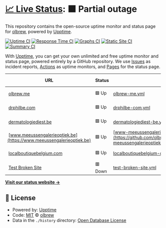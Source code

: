 # [📈 Live Status](https://status.olbrew.me): <!--live status--> **🟧 Partial outage**

This repository contains the open-source uptime monitor and status page for [olbrew](https://olbrew.me), powered by [Upptime](https://github.com/upptime/upptime).

[![Uptime CI](https://github.com/olbrew/upptime/workflows/Uptime%20CI/badge.svg)](https://github.com/olbrew/upptime/actions?query=workflow%3A%22Uptime+CI%22)
[![Response Time CI](https://github.com/olbrew/upptime/workflows/Response%20Time%20CI/badge.svg)](https://github.com/olbrew/upptime/actions?query=workflow%3A%22Response+Time+CI%22)
[![Graphs CI](https://github.com/olbrew/upptime/workflows/Graphs%20CI/badge.svg)](https://github.com/olbrew/upptime/actions?query=workflow%3A%22Graphs+CI%22)
[![Static Site CI](https://github.com/olbrew/upptime/workflows/Static%20Site%20CI/badge.svg)](https://github.com/olbrew/upptime/actions?query=workflow%3A%22Static+Site+CI%22)
[![Summary CI](https://github.com/olbrew/upptime/workflows/Summary%20CI/badge.svg)](https://github.com/olbrew/upptime/actions?query=workflow%3A%22Summary+CI%22)

With [Upptime](https://upptime.js.org), you can get your own unlimited and free uptime monitor and status page, powered entirely by a GitHub repository. We use [Issues](https://github.com/olbrew/upptime/issues) as incident reports, [Actions](https://github.com/olbrew/upptime/actions) as uptime monitors, and [Pages](https://status.olbrew.me) for the status page.

<!--start: status pages-->
<!-- This summary is generated by Upptime (https://github.com/upptime/upptime) -->
<!-- Do not edit this manually, your changes will be overwritten -->
<!-- prettier-ignore -->
| URL | Status | History | Response Time | Uptime |
| --- | ------ | ------- | ------------- | ------ |
| <img alt="" src="https://icons.duckduckgo.com/ip3/olbrew.me.ico" height="13"> [olbrew.me](https://olbrew.me) | 🟩 Up | [olbrew-me.yml](https://github.com/olbrew/upptime/commits/HEAD/history/olbrew-me.yml) | <details><summary><img alt="Response time graph" src="./graphs/olbrew-me/response-time-week.png" height="20"> 284ms</summary><br><a href="https://status.olbrew.me/history/olbrew-me"><img alt="Response time 247" src="https://img.shields.io/endpoint?url=https%3A%2F%2Fraw.githubusercontent.com%2Folbrew%2Fupptime%2FHEAD%2Fapi%2Folbrew-me%2Fresponse-time.json"></a><br><a href="https://status.olbrew.me/history/olbrew-me"><img alt="24-hour response time 131" src="https://img.shields.io/endpoint?url=https%3A%2F%2Fraw.githubusercontent.com%2Folbrew%2Fupptime%2FHEAD%2Fapi%2Folbrew-me%2Fresponse-time-day.json"></a><br><a href="https://status.olbrew.me/history/olbrew-me"><img alt="7-day response time 284" src="https://img.shields.io/endpoint?url=https%3A%2F%2Fraw.githubusercontent.com%2Folbrew%2Fupptime%2FHEAD%2Fapi%2Folbrew-me%2Fresponse-time-week.json"></a><br><a href="https://status.olbrew.me/history/olbrew-me"><img alt="30-day response time 261" src="https://img.shields.io/endpoint?url=https%3A%2F%2Fraw.githubusercontent.com%2Folbrew%2Fupptime%2FHEAD%2Fapi%2Folbrew-me%2Fresponse-time-month.json"></a><br><a href="https://status.olbrew.me/history/olbrew-me"><img alt="1-year response time 247" src="https://img.shields.io/endpoint?url=https%3A%2F%2Fraw.githubusercontent.com%2Folbrew%2Fupptime%2FHEAD%2Fapi%2Folbrew-me%2Fresponse-time-year.json"></a></details> | <details><summary><a href="https://status.olbrew.me/history/olbrew-me">100.00%</a></summary><a href="https://status.olbrew.me/history/olbrew-me"><img alt="All-time uptime 100.00%" src="https://img.shields.io/endpoint?url=https%3A%2F%2Fraw.githubusercontent.com%2Folbrew%2Fupptime%2FHEAD%2Fapi%2Folbrew-me%2Fuptime.json"></a><br><a href="https://status.olbrew.me/history/olbrew-me"><img alt="24-hour uptime 100.00%" src="https://img.shields.io/endpoint?url=https%3A%2F%2Fraw.githubusercontent.com%2Folbrew%2Fupptime%2FHEAD%2Fapi%2Folbrew-me%2Fuptime-day.json"></a><br><a href="https://status.olbrew.me/history/olbrew-me"><img alt="7-day uptime 100.00%" src="https://img.shields.io/endpoint?url=https%3A%2F%2Fraw.githubusercontent.com%2Folbrew%2Fupptime%2FHEAD%2Fapi%2Folbrew-me%2Fuptime-week.json"></a><br><a href="https://status.olbrew.me/history/olbrew-me"><img alt="30-day uptime 100.00%" src="https://img.shields.io/endpoint?url=https%3A%2F%2Fraw.githubusercontent.com%2Folbrew%2Fupptime%2FHEAD%2Fapi%2Folbrew-me%2Fuptime-month.json"></a><br><a href="https://status.olbrew.me/history/olbrew-me"><img alt="1-year uptime 100.00%" src="https://img.shields.io/endpoint?url=https%3A%2F%2Fraw.githubusercontent.com%2Folbrew%2Fupptime%2FHEAD%2Fapi%2Folbrew-me%2Fuptime-year.json"></a></details>
| <img alt="" src="https://icons.duckduckgo.com/ip3/drphilbe.com.ico" height="13"> [drphilbe.com](https://drphilbe.com) | 🟩 Up | [drphilbe-com.yml](https://github.com/olbrew/upptime/commits/HEAD/history/drphilbe-com.yml) | <details><summary><img alt="Response time graph" src="./graphs/drphilbe-com/response-time-week.png" height="20"> 264ms</summary><br><a href="https://status.olbrew.me/history/drphilbe-com"><img alt="Response time 204" src="https://img.shields.io/endpoint?url=https%3A%2F%2Fraw.githubusercontent.com%2Folbrew%2Fupptime%2FHEAD%2Fapi%2Fdrphilbe-com%2Fresponse-time.json"></a><br><a href="https://status.olbrew.me/history/drphilbe-com"><img alt="24-hour response time 183" src="https://img.shields.io/endpoint?url=https%3A%2F%2Fraw.githubusercontent.com%2Folbrew%2Fupptime%2FHEAD%2Fapi%2Fdrphilbe-com%2Fresponse-time-day.json"></a><br><a href="https://status.olbrew.me/history/drphilbe-com"><img alt="7-day response time 264" src="https://img.shields.io/endpoint?url=https%3A%2F%2Fraw.githubusercontent.com%2Folbrew%2Fupptime%2FHEAD%2Fapi%2Fdrphilbe-com%2Fresponse-time-week.json"></a><br><a href="https://status.olbrew.me/history/drphilbe-com"><img alt="30-day response time 220" src="https://img.shields.io/endpoint?url=https%3A%2F%2Fraw.githubusercontent.com%2Folbrew%2Fupptime%2FHEAD%2Fapi%2Fdrphilbe-com%2Fresponse-time-month.json"></a><br><a href="https://status.olbrew.me/history/drphilbe-com"><img alt="1-year response time 204" src="https://img.shields.io/endpoint?url=https%3A%2F%2Fraw.githubusercontent.com%2Folbrew%2Fupptime%2FHEAD%2Fapi%2Fdrphilbe-com%2Fresponse-time-year.json"></a></details> | <details><summary><a href="https://status.olbrew.me/history/drphilbe-com">100.00%</a></summary><a href="https://status.olbrew.me/history/drphilbe-com"><img alt="All-time uptime 100.00%" src="https://img.shields.io/endpoint?url=https%3A%2F%2Fraw.githubusercontent.com%2Folbrew%2Fupptime%2FHEAD%2Fapi%2Fdrphilbe-com%2Fuptime.json"></a><br><a href="https://status.olbrew.me/history/drphilbe-com"><img alt="24-hour uptime 100.00%" src="https://img.shields.io/endpoint?url=https%3A%2F%2Fraw.githubusercontent.com%2Folbrew%2Fupptime%2FHEAD%2Fapi%2Fdrphilbe-com%2Fuptime-day.json"></a><br><a href="https://status.olbrew.me/history/drphilbe-com"><img alt="7-day uptime 100.00%" src="https://img.shields.io/endpoint?url=https%3A%2F%2Fraw.githubusercontent.com%2Folbrew%2Fupptime%2FHEAD%2Fapi%2Fdrphilbe-com%2Fuptime-week.json"></a><br><a href="https://status.olbrew.me/history/drphilbe-com"><img alt="30-day uptime 100.00%" src="https://img.shields.io/endpoint?url=https%3A%2F%2Fraw.githubusercontent.com%2Folbrew%2Fupptime%2FHEAD%2Fapi%2Fdrphilbe-com%2Fuptime-month.json"></a><br><a href="https://status.olbrew.me/history/drphilbe-com"><img alt="1-year uptime 100.00%" src="https://img.shields.io/endpoint?url=https%3A%2F%2Fraw.githubusercontent.com%2Folbrew%2Fupptime%2FHEAD%2Fapi%2Fdrphilbe-com%2Fuptime-year.json"></a></details>
| <img alt="" src="https://icons.duckduckgo.com/ip3/dermatologiediest.be.ico" height="13"> [dermatologiediest.be](https://dermatologiediest.be) | 🟩 Up | [dermatologiediest-be.yml](https://github.com/olbrew/upptime/commits/HEAD/history/dermatologiediest-be.yml) | <details><summary><img alt="Response time graph" src="./graphs/dermatologiediest-be/response-time-week.png" height="20"> 519ms</summary><br><a href="https://status.olbrew.me/history/dermatologiediest-be"><img alt="Response time 512" src="https://img.shields.io/endpoint?url=https%3A%2F%2Fraw.githubusercontent.com%2Folbrew%2Fupptime%2FHEAD%2Fapi%2Fdermatologiediest-be%2Fresponse-time.json"></a><br><a href="https://status.olbrew.me/history/dermatologiediest-be"><img alt="24-hour response time 386" src="https://img.shields.io/endpoint?url=https%3A%2F%2Fraw.githubusercontent.com%2Folbrew%2Fupptime%2FHEAD%2Fapi%2Fdermatologiediest-be%2Fresponse-time-day.json"></a><br><a href="https://status.olbrew.me/history/dermatologiediest-be"><img alt="7-day response time 519" src="https://img.shields.io/endpoint?url=https%3A%2F%2Fraw.githubusercontent.com%2Folbrew%2Fupptime%2FHEAD%2Fapi%2Fdermatologiediest-be%2Fresponse-time-week.json"></a><br><a href="https://status.olbrew.me/history/dermatologiediest-be"><img alt="30-day response time 529" src="https://img.shields.io/endpoint?url=https%3A%2F%2Fraw.githubusercontent.com%2Folbrew%2Fupptime%2FHEAD%2Fapi%2Fdermatologiediest-be%2Fresponse-time-month.json"></a><br><a href="https://status.olbrew.me/history/dermatologiediest-be"><img alt="1-year response time 512" src="https://img.shields.io/endpoint?url=https%3A%2F%2Fraw.githubusercontent.com%2Folbrew%2Fupptime%2FHEAD%2Fapi%2Fdermatologiediest-be%2Fresponse-time-year.json"></a></details> | <details><summary><a href="https://status.olbrew.me/history/dermatologiediest-be">100.00%</a></summary><a href="https://status.olbrew.me/history/dermatologiediest-be"><img alt="All-time uptime 100.00%" src="https://img.shields.io/endpoint?url=https%3A%2F%2Fraw.githubusercontent.com%2Folbrew%2Fupptime%2FHEAD%2Fapi%2Fdermatologiediest-be%2Fuptime.json"></a><br><a href="https://status.olbrew.me/history/dermatologiediest-be"><img alt="24-hour uptime 100.00%" src="https://img.shields.io/endpoint?url=https%3A%2F%2Fraw.githubusercontent.com%2Folbrew%2Fupptime%2FHEAD%2Fapi%2Fdermatologiediest-be%2Fuptime-day.json"></a><br><a href="https://status.olbrew.me/history/dermatologiediest-be"><img alt="7-day uptime 100.00%" src="https://img.shields.io/endpoint?url=https%3A%2F%2Fraw.githubusercontent.com%2Folbrew%2Fupptime%2FHEAD%2Fapi%2Fdermatologiediest-be%2Fuptime-week.json"></a><br><a href="https://status.olbrew.me/history/dermatologiediest-be"><img alt="30-day uptime 100.00%" src="https://img.shields.io/endpoint?url=https%3A%2F%2Fraw.githubusercontent.com%2Folbrew%2Fupptime%2FHEAD%2Fapi%2Fdermatologiediest-be%2Fuptime-month.json"></a><br><a href="https://status.olbrew.me/history/dermatologiediest-be"><img alt="1-year uptime 100.00%" src="https://img.shields.io/endpoint?url=https%3A%2F%2Fraw.githubusercontent.com%2Folbrew%2Fupptime%2FHEAD%2Fapi%2Fdermatologiediest-be%2Fuptime-year.json"></a></details>
| <img alt="" src="https://icons.duckduckgo.com/ip3/www.meeussengalerieoptiek.be.ico" height="13"> [www.meeussengalerieoptiek.be](https://www.meeussengalerieoptiek.be) | 🟩 Up | [www-meeussengalerieoptiek-be.yml](https://github.com/olbrew/upptime/commits/HEAD/history/www-meeussengalerieoptiek-be.yml) | <details><summary><img alt="Response time graph" src="./graphs/www-meeussengalerieoptiek-be/response-time-week.png" height="20"> 662ms</summary><br><a href="https://status.olbrew.me/history/www-meeussengalerieoptiek-be"><img alt="Response time 571" src="https://img.shields.io/endpoint?url=https%3A%2F%2Fraw.githubusercontent.com%2Folbrew%2Fupptime%2FHEAD%2Fapi%2Fwww-meeussengalerieoptiek-be%2Fresponse-time.json"></a><br><a href="https://status.olbrew.me/history/www-meeussengalerieoptiek-be"><img alt="24-hour response time 590" src="https://img.shields.io/endpoint?url=https%3A%2F%2Fraw.githubusercontent.com%2Folbrew%2Fupptime%2FHEAD%2Fapi%2Fwww-meeussengalerieoptiek-be%2Fresponse-time-day.json"></a><br><a href="https://status.olbrew.me/history/www-meeussengalerieoptiek-be"><img alt="7-day response time 662" src="https://img.shields.io/endpoint?url=https%3A%2F%2Fraw.githubusercontent.com%2Folbrew%2Fupptime%2FHEAD%2Fapi%2Fwww-meeussengalerieoptiek-be%2Fresponse-time-week.json"></a><br><a href="https://status.olbrew.me/history/www-meeussengalerieoptiek-be"><img alt="30-day response time 589" src="https://img.shields.io/endpoint?url=https%3A%2F%2Fraw.githubusercontent.com%2Folbrew%2Fupptime%2FHEAD%2Fapi%2Fwww-meeussengalerieoptiek-be%2Fresponse-time-month.json"></a><br><a href="https://status.olbrew.me/history/www-meeussengalerieoptiek-be"><img alt="1-year response time 571" src="https://img.shields.io/endpoint?url=https%3A%2F%2Fraw.githubusercontent.com%2Folbrew%2Fupptime%2FHEAD%2Fapi%2Fwww-meeussengalerieoptiek-be%2Fresponse-time-year.json"></a></details> | <details><summary><a href="https://status.olbrew.me/history/www-meeussengalerieoptiek-be">100.00%</a></summary><a href="https://status.olbrew.me/history/www-meeussengalerieoptiek-be"><img alt="All-time uptime 99.96%" src="https://img.shields.io/endpoint?url=https%3A%2F%2Fraw.githubusercontent.com%2Folbrew%2Fupptime%2FHEAD%2Fapi%2Fwww-meeussengalerieoptiek-be%2Fuptime.json"></a><br><a href="https://status.olbrew.me/history/www-meeussengalerieoptiek-be"><img alt="24-hour uptime 100.00%" src="https://img.shields.io/endpoint?url=https%3A%2F%2Fraw.githubusercontent.com%2Folbrew%2Fupptime%2FHEAD%2Fapi%2Fwww-meeussengalerieoptiek-be%2Fuptime-day.json"></a><br><a href="https://status.olbrew.me/history/www-meeussengalerieoptiek-be"><img alt="7-day uptime 100.00%" src="https://img.shields.io/endpoint?url=https%3A%2F%2Fraw.githubusercontent.com%2Folbrew%2Fupptime%2FHEAD%2Fapi%2Fwww-meeussengalerieoptiek-be%2Fuptime-week.json"></a><br><a href="https://status.olbrew.me/history/www-meeussengalerieoptiek-be"><img alt="30-day uptime 100.00%" src="https://img.shields.io/endpoint?url=https%3A%2F%2Fraw.githubusercontent.com%2Folbrew%2Fupptime%2FHEAD%2Fapi%2Fwww-meeussengalerieoptiek-be%2Fuptime-month.json"></a><br><a href="https://status.olbrew.me/history/www-meeussengalerieoptiek-be"><img alt="1-year uptime 99.96%" src="https://img.shields.io/endpoint?url=https%3A%2F%2Fraw.githubusercontent.com%2Folbrew%2Fupptime%2FHEAD%2Fapi%2Fwww-meeussengalerieoptiek-be%2Fuptime-year.json"></a></details>
| <img alt="" src="https://icons.duckduckgo.com/ip3/localboutiquebelgium.com.ico" height="13"> [localboutiquebelgium.com](https://localboutiquebelgium.com) | 🟩 Up | [localboutiquebelgium-com.yml](https://github.com/olbrew/upptime/commits/HEAD/history/localboutiquebelgium-com.yml) | <details><summary><img alt="Response time graph" src="./graphs/localboutiquebelgium-com/response-time-week.png" height="20"> 335ms</summary><br><a href="https://status.olbrew.me/history/localboutiquebelgium-com"><img alt="Response time 272" src="https://img.shields.io/endpoint?url=https%3A%2F%2Fraw.githubusercontent.com%2Folbrew%2Fupptime%2FHEAD%2Fapi%2Flocalboutiquebelgium-com%2Fresponse-time.json"></a><br><a href="https://status.olbrew.me/history/localboutiquebelgium-com"><img alt="24-hour response time 86" src="https://img.shields.io/endpoint?url=https%3A%2F%2Fraw.githubusercontent.com%2Folbrew%2Fupptime%2FHEAD%2Fapi%2Flocalboutiquebelgium-com%2Fresponse-time-day.json"></a><br><a href="https://status.olbrew.me/history/localboutiquebelgium-com"><img alt="7-day response time 335" src="https://img.shields.io/endpoint?url=https%3A%2F%2Fraw.githubusercontent.com%2Folbrew%2Fupptime%2FHEAD%2Fapi%2Flocalboutiquebelgium-com%2Fresponse-time-week.json"></a><br><a href="https://status.olbrew.me/history/localboutiquebelgium-com"><img alt="30-day response time 280" src="https://img.shields.io/endpoint?url=https%3A%2F%2Fraw.githubusercontent.com%2Folbrew%2Fupptime%2FHEAD%2Fapi%2Flocalboutiquebelgium-com%2Fresponse-time-month.json"></a><br><a href="https://status.olbrew.me/history/localboutiquebelgium-com"><img alt="1-year response time 272" src="https://img.shields.io/endpoint?url=https%3A%2F%2Fraw.githubusercontent.com%2Folbrew%2Fupptime%2FHEAD%2Fapi%2Flocalboutiquebelgium-com%2Fresponse-time-year.json"></a></details> | <details><summary><a href="https://status.olbrew.me/history/localboutiquebelgium-com">100.00%</a></summary><a href="https://status.olbrew.me/history/localboutiquebelgium-com"><img alt="All-time uptime 100.00%" src="https://img.shields.io/endpoint?url=https%3A%2F%2Fraw.githubusercontent.com%2Folbrew%2Fupptime%2FHEAD%2Fapi%2Flocalboutiquebelgium-com%2Fuptime.json"></a><br><a href="https://status.olbrew.me/history/localboutiquebelgium-com"><img alt="24-hour uptime 100.00%" src="https://img.shields.io/endpoint?url=https%3A%2F%2Fraw.githubusercontent.com%2Folbrew%2Fupptime%2FHEAD%2Fapi%2Flocalboutiquebelgium-com%2Fuptime-day.json"></a><br><a href="https://status.olbrew.me/history/localboutiquebelgium-com"><img alt="7-day uptime 100.00%" src="https://img.shields.io/endpoint?url=https%3A%2F%2Fraw.githubusercontent.com%2Folbrew%2Fupptime%2FHEAD%2Fapi%2Flocalboutiquebelgium-com%2Fuptime-week.json"></a><br><a href="https://status.olbrew.me/history/localboutiquebelgium-com"><img alt="30-day uptime 100.00%" src="https://img.shields.io/endpoint?url=https%3A%2F%2Fraw.githubusercontent.com%2Folbrew%2Fupptime%2FHEAD%2Fapi%2Flocalboutiquebelgium-com%2Fuptime-month.json"></a><br><a href="https://status.olbrew.me/history/localboutiquebelgium-com"><img alt="1-year uptime 100.00%" src="https://img.shields.io/endpoint?url=https%3A%2F%2Fraw.githubusercontent.com%2Folbrew%2Fupptime%2FHEAD%2Fapi%2Flocalboutiquebelgium-com%2Fuptime-year.json"></a></details>
| <img alt="" src="https://icons.duckduckgo.com/ip3/thissitedoesnotexist.koj.co.ico" height="13"> [Test Broken Site](https://thissitedoesnotexist.koj.co) | 🟥 Down | [test-broken-site.yml](https://github.com/olbrew/upptime/commits/HEAD/history/test-broken-site.yml) | <details><summary><img alt="Response time graph" src="./graphs/test-broken-site/response-time-week.png" height="20"> 0ms</summary><br><a href="https://status.olbrew.me/history/test-broken-site"><img alt="Response time 0" src="https://img.shields.io/endpoint?url=https%3A%2F%2Fraw.githubusercontent.com%2Folbrew%2Fupptime%2FHEAD%2Fapi%2Ftest-broken-site%2Fresponse-time.json"></a><br><a href="https://status.olbrew.me/history/test-broken-site"><img alt="24-hour response time 0" src="https://img.shields.io/endpoint?url=https%3A%2F%2Fraw.githubusercontent.com%2Folbrew%2Fupptime%2FHEAD%2Fapi%2Ftest-broken-site%2Fresponse-time-day.json"></a><br><a href="https://status.olbrew.me/history/test-broken-site"><img alt="7-day response time 0" src="https://img.shields.io/endpoint?url=https%3A%2F%2Fraw.githubusercontent.com%2Folbrew%2Fupptime%2FHEAD%2Fapi%2Ftest-broken-site%2Fresponse-time-week.json"></a><br><a href="https://status.olbrew.me/history/test-broken-site"><img alt="30-day response time 0" src="https://img.shields.io/endpoint?url=https%3A%2F%2Fraw.githubusercontent.com%2Folbrew%2Fupptime%2FHEAD%2Fapi%2Ftest-broken-site%2Fresponse-time-month.json"></a><br><a href="https://status.olbrew.me/history/test-broken-site"><img alt="1-year response time 0" src="https://img.shields.io/endpoint?url=https%3A%2F%2Fraw.githubusercontent.com%2Folbrew%2Fupptime%2FHEAD%2Fapi%2Ftest-broken-site%2Fresponse-time-year.json"></a></details> | <details><summary><a href="https://status.olbrew.me/history/test-broken-site">100.00%</a></summary><a href="https://status.olbrew.me/history/test-broken-site"><img alt="All-time uptime 100.00%" src="https://img.shields.io/endpoint?url=https%3A%2F%2Fraw.githubusercontent.com%2Folbrew%2Fupptime%2FHEAD%2Fapi%2Ftest-broken-site%2Fuptime.json"></a><br><a href="https://status.olbrew.me/history/test-broken-site"><img alt="24-hour uptime 100.00%" src="https://img.shields.io/endpoint?url=https%3A%2F%2Fraw.githubusercontent.com%2Folbrew%2Fupptime%2FHEAD%2Fapi%2Ftest-broken-site%2Fuptime-day.json"></a><br><a href="https://status.olbrew.me/history/test-broken-site"><img alt="7-day uptime 100.00%" src="https://img.shields.io/endpoint?url=https%3A%2F%2Fraw.githubusercontent.com%2Folbrew%2Fupptime%2FHEAD%2Fapi%2Ftest-broken-site%2Fuptime-week.json"></a><br><a href="https://status.olbrew.me/history/test-broken-site"><img alt="30-day uptime 100.00%" src="https://img.shields.io/endpoint?url=https%3A%2F%2Fraw.githubusercontent.com%2Folbrew%2Fupptime%2FHEAD%2Fapi%2Ftest-broken-site%2Fuptime-month.json"></a><br><a href="https://status.olbrew.me/history/test-broken-site"><img alt="1-year uptime 100.00%" src="https://img.shields.io/endpoint?url=https%3A%2F%2Fraw.githubusercontent.com%2Folbrew%2Fupptime%2FHEAD%2Fapi%2Ftest-broken-site%2Fuptime-year.json"></a></details>

<!--end: status pages-->

[**Visit our status website →**](https://status.olbrew.me)

## 📄 License

- Powered by: [Upptime](https://github.com/upptime/upptime)
- Code: [MIT](./LICENSE) © [olbrew](https://olbrew.me)
- Data in the `./history` directory: [Open Database License](https://opendatacommons.org/licenses/odbl/1-0/)
